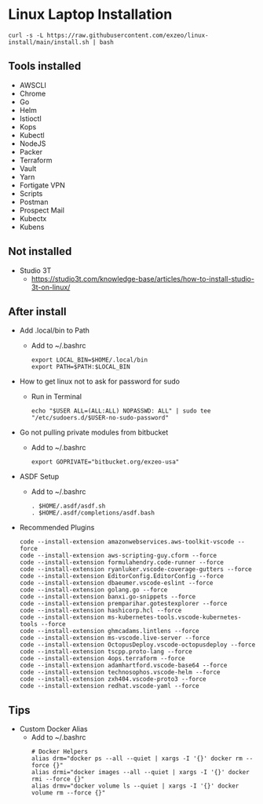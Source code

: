 # Linux Laptop Installation

```
curl -s -L https://raw.githubusercontent.com/exzeo/linux-install/main/install.sh | bash
```

## Tools installed
* AWSCLI
* Chrome
* Go
* Helm
* Istioctl
* Kops
* Kubectl
* NodeJS
* Packer
* Terraform
* Vault
* Yarn
* Fortigate VPN
* Scripts
* Postman
* Prospect Mail
* Kubectx
* Kubens

## Not installed
* Studio 3T
    * https://studio3t.com/knowledge-base/articles/how-to-install-studio-3t-on-linux/

## After install
* Add .local/bin to Path
    * Add to ~/.bashrc
        ```
        export LOCAL_BIN=$HOME/.local/bin
        export PATH=$PATH:$LOCAL_BIN
        ``` 

* How to get linux not to ask for password for sudo
    * Run in Terminal
        ```
        echo "$USER ALL=(ALL:ALL) NOPASSWD: ALL" | sudo tee "/etc/sudoers.d/$USER-no-sudo-password"    
        ```
* Go not pulling private modules from bitbucket
    * Add to ~/.bashrc
        ```
        export GOPRIVATE="bitbucket.org/exzeo-usa"
        ```

* ASDF Setup
    * Add to ~/.bashrc
        ```
        . $HOME/.asdf/asdf.sh
        . $HOME/.asdf/completions/asdf.bash
        ```

* Recommended Plugins 
    ```
    code --install-extension amazonwebservices.aws-toolkit-vscode --force
    code --install-extension aws-scripting-guy.cform --force
    code --install-extension formulahendry.code-runner --force
    code --install-extension ryanluker.vscode-coverage-gutters --force
    code --install-extension EditorConfig.EditorConfig --force
    code --install-extension dbaeumer.vscode-eslint --force
    code --install-extension golang.go --force
    code --install-extension banxi.go-snippets --force
    code --install-extension premparihar.gotestexplorer --force
    code --install-extension hashicorp.hcl --force
    code --install-extension ms-kubernetes-tools.vscode-kubernetes-tools --force
    code --install-extension ghmcadams.lintlens --force
    code --install-extension ms-vscode.live-server --force
    code --install-extension OctopusDeploy.vscode-octopusdeploy --force
    code --install-extension tscpp.proto-lang --force
    code --install-extension 4ops.terraform --force
    code --install-extension adamhartford.vscode-base64 --force
    code --install-extension technosophos.vscode-helm --force
    code --install-extension zxh404.vscode-proto3 --force
    code --install-extension redhat.vscode-yaml --force
    ```

## Tips
* Custom Docker Alias
    * Add to ~/.bashrc
        ```
        # Docker Helpers
        alias drm="docker ps --all --quiet | xargs -I '{}' docker rm --force {}"
        alias drmi="docker images --all --quiet | xargs -I '{}' docker rmi --force {}"
        alias drmv="docker volume ls --quiet | xargs -I '{}' docker volume rm --force {}"
        ```    